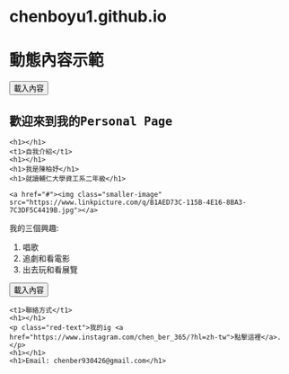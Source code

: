 # chenboyu1.github.io
<html lang="en">
<head>
  <meta charset="UTF-8">
  <title>動態內容示範</title>
  <script src="https://code.jquery.com/jquery-3.6.0.min.js"></script>
  <script>
    $(document).ready(function() {
      $("#loadContentButton").click(function() {
        // 使用$.get方法載入內容
        $.get("dynamic-content.txt", function(data) {
          // 插入內容到容器
          $("#dynamicContentContainer").html(data);
        });
      });
    });
  </script>
</head>
<body>
  <h1>動態內容示範</h1>
  <button id="loadContentButton">載入內容</button>
  <div id="dynamicContentContainer">
    <!-- 這裡將動態插入的內容顯示 -->
  </div>
</body>
</html>

<link href="https://fonts.googleapis.com/css?family=Lobster" rel="stylesheet" type="text/css">
<style>
  h2 {
    font-family: Lobster, monospace;
  }

  p {
    font-size: 16px;
    font-family: monospace;
  }
  
  t1{
	font-family: Noto Sans CJK TC;
	font-size: 20px;
	}
  
  h1{
	font-family: Noto Sans CJK TC;
	font-size: 15px;
	}

  .smaller-image {
    width: 150px;
  }
</style>

<h2>歡迎來到我的Personal Page</h2>
<main>
	
	<h1></h1>
	<t1>自我介紹</t1>
	<h1></h1>
	<h1>我是陳柏妤</h1>
	<h1>就讀輔仁大學資工系二年級</h1>
	
	<a href="#"><img class="smaller-image" src="https://www.linkpicture.com/q/B1AED73C-115B-4E16-8BA3-7C3DF5C4419B.jpg"></a>
	
  <div>
    <p>我的三個興趣:</p>
    <ol>
      <li>唱歌</li>
      <li>追劇和看電影</li>
      <li>出去玩和看展覽</li>
    </ol>
  </div>
  
<button id="loadContentButton">載入內容</button>
  <div id="dynamicContentContainer">
    
  </div>

	<t1>聯絡方式</t1>
	<h1></h1>
	<p class="red-text">我的ig <a href="https://www.instagram.com/chen_ber_365/?hl=zh-tw">點擊這裡</a>.</p>
	<h1></h1>
	<h1>Email: chenber930426@gmail.com</h1>
</main>
